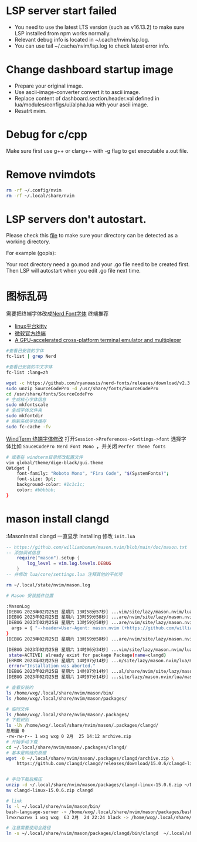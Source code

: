 # LSP server start failed
+ You need to use the latest LTS version (such as v16.13.2) to make sure LSP installed from npm works normally.
+ Relevant debug info is located in ~/.cache/nvim/lsp.log.
+ You can use tail ~/.cache/nvim/lsp.log to check latest error info.

# Change dashboard startup image
+ Prepare your original image.
+ Use ascii-image-converter convert it to ascii image.
+ Replace content of dashboard.section.header.val defined in lua/modules/configs/ui/alpha.lua with your ascii image.
+ Resatrt nvim.

# Debug for c/cpp
Make sure first use g++ or clang++ with -g flag to get executable a.out file.

# Remove nvimdots

```sh
rm -rf ~/.config/nvim
rm -rf ~/.local/share/nvim
```

# LSP servers don't autostart.
Please check this [file](https://github.com/neovim/nvim-lspconfig/blob/master/doc/server_configurations.md) to make sure your directory can be detected as a working directory.

For example (gopls):

Your root directory need a go.mod and your .go file need to be created first. Then LSP will autostart when you edit .go file next time.

# 图标乱码
需要把终端字体改成[Nerd Font字体](https://github.com/ryanoasis/nerd-fonts)
终端推荐
+ [linux平台kitty](https://github.com/kovidgoyal/kitty)
+ [微软官方终端](https://github.com/microsoft/terminal)
+ [A GPU-accelerated cross-platform terminal emulator and multiplexer](https://github.com/wez/wezterm)

```sh
#查看已安装的字体
fc-list | grep Nerd

#查看已安装的中文字体
fc-list :lang=zh

wget -c https://github.com/ryanoasis/nerd-fonts/releases/download/v2.3.3/SourceCodePro.zip
sudo unzip SourceCodePro -d /usr/share/fonts/SourceCodePro
cd /usr/share/fonts/SourceCodePro
# 生成核心字体信息
sudo mkfontscale
# 生成字体文件夹
sudo mkfontdir 
# 刷新系统字体缓存
sudo fc-cache -fv 
```

[WindTerm 终端字体修改](https://github.com/kingToolbox/WindTerm/)
打开`Session->Preferences->Settings->font`
选择字体比如 `SauceCodePro Nerd Font Mono `，并关闭 `Perfer theme fonts`

```sh
# 或者在 windterm目录修改配置文件
vim global/theme/dige-black/gui.theme
QWidget {
	font-family: "Roboto Mono", "Fira Code", "$(SystemFonts)";
	font-size: 9pt;
	background-color: #1c1c1c;
	color: #bbbbbb;
}
```

# mason install clangd

:MasonInstall clangd 一直显示 Installing
修改 `init.lua`
```lua
-- https://github.com/williamboman/mason.nvim/blob/main/doc/mason.txt
-- 添加调试信息
	require("mason").setup {
        log_level = vim.log.levels.DEBUG
    }
-- 并修改 lua/core/settings.lua 注释其他的干扰项
```

```sh
rm ~/.local/state/nvim/mason.log

# Mason 安装插件位置

:MasonLog 
[DEBUG 2023年02月25日 星期六 13时58分57秒] ...vim/site/lazy/mason.nvim/lua/mason-core/package/init.lua:104: Handle InstallHandle(package=Package(name=clangd), state=ACTIVE) already exist for package Package(name=clangd)
[DEBUG 2023年02月25日 星期六 13时59分58秒] ...are/nvim/site/lazy/mason.nvim/lua/mason-core/process.lua:148: Job pid=296517 exited with exit_code=52, signal=0
[DEBUG 2023年02月25日 星期六 13时59分58秒] ...are/nvim/site/lazy/mason.nvim/lua/mason-core/process.lua:116: Spawning cmd="wget", spawn_opts={
  args = { "--header=User-Agent: mason.nvim (+https://github.com/williamboman/mason.nvim)", "-nv", "-o", "/dev/null", "-O", "/home/wxg/.local/share/nvim/mason/.packages/clangd/archive.zip", "--method=GET", "https://github.com/clangd/clangd/releases/download/15.0.6/clangd-linux-15.0.6.zip" }
}
[DEBUG 2023年02月25日 星期六 13时59分58秒] ...are/nvim/site/lazy/mason.nvim/lua/mason-core/process.lua:162: Spawned with pid 296570

[DEBUG 2023年02月25日 星期六 14时06分34秒] ...vim/site/lazy/mason.nvim/lua/mason-core/package/init.lua:104: Handle InstallHandle(package=Package(name=clangd),
 state=ACTIVE) already exist for package Package(name=clangd)
[ERROR 2023年02月25日 星期六 14时07分14秒] ...m/site/lazy/mason.nvim/lua/mason-core/installer/init.lua:192: Installation failed for Package(name=clangd)
 error="Installation was aborted."
[DEBUG 2023年02月25日 星期六 14时07分14秒] ...al/share/nvim/site/lazy/mason.nvim/lua/mason-core/fs.lua:47: fs: rmrf /home/wxg/.local/share/nvim/mason/.packages/clangd
[DEBUG 2023年02月25日 星期六 14时07分14秒] ...site/lazy/mason.nvim/lua/mason-core/installer/linker.lua:43: Unlinking Package(name=clangd)

# 查看安装的
ls /home/wxg/.local/share/nvim/mason/bin/
ls /home/wxg/.local/share/nvim/mason/packages/

# 临时文件
ls /home/wxg/.local/share/nvim/mason/.packages/
# 下载识别
ls -lh /home/wxg/.local/share/nvim/mason/.packages/clangd/
总用量 0
-rw-rw-r-- 1 wxg wxg 0 2月  25 14:12 archive.zip
# 开始手动下载
cd ~/.local/share/nvim/mason/.packages/clangd/
# 基本是网络的原理
wget -O ~/.local/share/nvim/mason/.packages/clangd/archive.zip \
	https://github.com/clangd/clangd/releases/download/15.0.6/clangd-linux-15.0.6.zip


# 手动下载后解压
unzip -d ~/.local/share/nvim/mason/packages/clangd-linux-15.0.6.zip ~/Downloads/clangd-linux-15.0.6.zip
mv clangd-linux-15.0.6.zip clangd

# link
ls -l ~/.local/share/nvim/mason/bin/ 
bash-language-server -> /home/wxg/.local/share/nvim/mason/packages/bash-language-server/node_modules/.bin/bash-language-server
lrwxrwxrwx 1 wxg wxg  63 2月  24 22:24 black -> /home/wxg/.local/share/nvim/mason/packages/black/venv/bin/black

# 注意需要使用全路径
ln -s ~/.local/share/nvim/mason/packages/clangd/bin/clangd  ~/.local/share/nvim/mason/bin/clangd
```